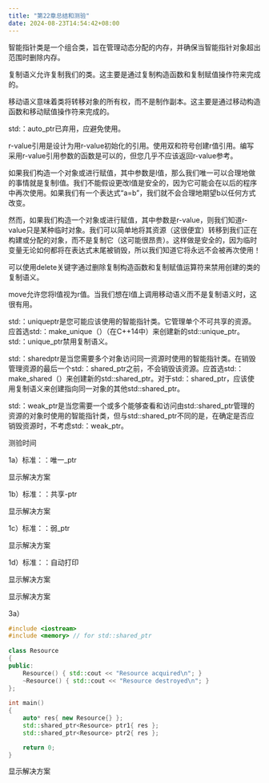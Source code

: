 ```yaml
---
title: "第22章总结和测验"
date: 2024-08-23T14:54:42+08:00
---
```


智能指针类是一个组合类，旨在管理动态分配的内存，并确保当智能指针对象超出范围时删除内存。

复制语义允许复制我们的类。这主要是通过复制构造函数和复制赋值操作符来完成的。

移动语义意味着类将转移对象的所有权，而不是制作副本。这主要是通过移动构造函数和移动赋值操作符来完成的。

std:：auto_ptr已弃用，应避免使用。

r-value引用是设计为用r-value初始化的引用。使用双和符号创建r值引用。编写采用r-value引用参数的函数是可以的，但您几乎不应该返回r-value参考。

如果我们构造一个对象或进行赋值，其中参数是l值，那么我们唯一可以合理地做的事情就是复制l值。我们不能假设更改l值是安全的，因为它可能会在以后的程序中再次使用。如果我们有一个表达式“a=b”，我们就不会合理地期望b以任何方式改变。

然而，如果我们构造一个对象或进行赋值，其中参数是r-value，则我们知道r-value只是某种临时对象。我们可以简单地将其资源（这很便宜）转移到我们正在构建或分配的对象，而不是复制它（这可能很昂贵）。这样做是安全的，因为临时变量无论如何都将在表达式末尾被销毁，所以我们知道它将永远不会被再次使用！

可以使用delete关键字通过删除复制构造函数和复制赋值运算符来禁用创建的类的复制语义。

move允许您将l值视为r值。当我们想在l值上调用移动语义而不是复制语义时，这很有用。

std:：uniqueptr是您可能应该使用的智能指针类。它管理单个不可共享的资源。应首选std:：make_unique（）（在C++14中）来创建新的std::unique_ptr。std:：unique_ptr禁用复制语义。

std:：sharedptr是当您需要多个对象访问同一资源时使用的智能指针类。在销毁管理资源的最后一个std:：shared_ptr之前，不会销毁该资源。应首选std:：make_shared（）来创建新的std::shared_ptr。对于std:：shared_ptr，应该使用复制语义来创建指向同一对象的其他std::shared_ptr。

std:：weak_ptr是当您需要一个或多个能够查看和访问由std:∶shared_ptr管理的资源的对象时使用的智能指针类，但与std::shared_ptr不同的是，在确定是否应销毁资源时，不考虑std:：weak_ptr。

测验时间

1a）标准：：唯一_ptr

显示解决方案

1b）标准：：共享-ptr

显示解决方案

1c）标准：：弱_ptr

显示解决方案

1d）标准：：自动打印

显示解决方案

显示解决方案

3a）

```C++
#include <iostream>
#include <memory> // for std::shared_ptr
 
class Resource
{
public:
	Resource() { std::cout << "Resource acquired\n"; }
	~Resource() { std::cout << "Resource destroyed\n"; }
};
 
int main()
{
	auto* res{ new Resource{} };
	std::shared_ptr<Resource> ptr1{ res };
	std::shared_ptr<Resource> ptr2{ res };

	return 0;
}
```

显示解决方案

